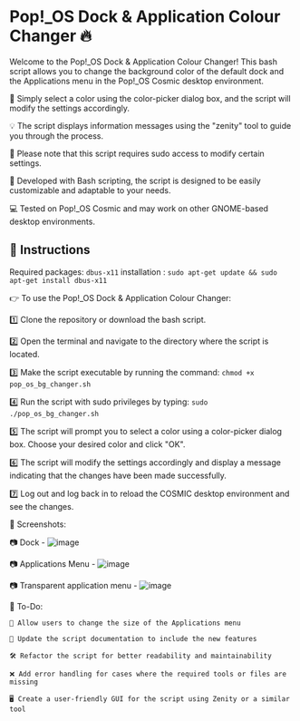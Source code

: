 # Pop!_OS Dock & Application Colour Changer 🔥

Welcome to the Pop!_OS Dock & Application Colour Changer! This bash script allows you to change the background color of the default dock and the Applications menu in the Pop!_OS Cosmic desktop environment.

🎨 Simply select a color using the color-picker dialog box, and the script will modify the settings accordingly.

💡 The script displays information messages using the "zenity" tool to guide you through the process.

📝 Please note that this script requires sudo access to modify certain settings.

🔧 Developed with Bash scripting, the script is designed to be easily customizable and adaptable to your needs.

💻 Tested on Pop!_OS Cosmic and may work on other GNOME-based desktop environments.

## 🚀 Instructions

Required packages: `dbus-x11`
installation : `sudo apt-get update &&
               sudo apt-get install dbus-x11`


👉 To use the Pop!_OS Dock & Application Colour Changer:

1️⃣ Clone the repository or download the bash script.

2️⃣ Open the terminal and navigate to the directory where the script is located.

3️⃣ Make the script executable by running the command: `chmod +x pop_os_bg_changer.sh`

4️⃣ Run the script with sudo privileges by typing: `sudo ./pop_os_bg_changer.sh`

5️⃣ The script will prompt you to select a color using a color-picker dialog box. Choose your desired color and click "OK".

6️⃣ The script will modify the settings accordingly and display a message indicating that the changes have been made successfully.

7️⃣ Log out and log back in to reload the COSMIC desktop environment and see the changes.

🎨 Screenshots:

📷 Dock -
![image](https://user-images.githubusercontent.com/69257109/230791207-8843121d-1271-4a21-90d2-e762ee7df23f.png)

📷 Applications Menu - 
![image](https://user-images.githubusercontent.com/69257109/230791221-47a50e6d-a0d5-4e75-b79a-0480d6cf1d61.png)

📷 Transparent application menu -
![image](https://user-images.githubusercontent.com/69257109/230859056-4288bb94-2c4c-4e5a-bbc9-6b7227b3171c.png)

📝 To-Do:
    
    📏 Allow users to change the size of the Applications menu
    
    📝 Update the script documentation to include the new features
        
    🛠️ Refactor the script for better readability and maintainability
    
    ❌ Add error handling for cases where the required tools or files are missing
    
    🖥️ Create a user-friendly GUI for the script using Zenity or a similar tool
   


